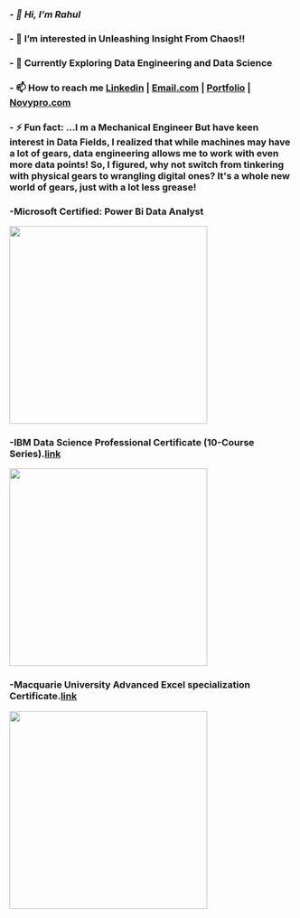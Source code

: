 ### ***- 👋 Hi, I’m Rahul***

### - 👀 I’m interested in Unleashing Insight From Chaos!!
### - 🌱 Currently Exploring Data Engineering and Data Science
### - 📫 How to reach me [Linkedin](https://www.linkedin.com/in/rahul-yadav-6a29401a9/) | [Email.com](reyyadav941@gmail.com) | [Portfolio](https://codebasics.io/portfolio/Rahul-Raju-Yadav) | [Novypro.com](https://www.novypro.com/edit_projects/rahul-raju-yadav)

### - ⚡ Fun fact: ...I m a Mechanical Engineer But have keen interest in Data Fields, I realized that while machines may have a lot of gears, data engineering allows me to work with even more data points! So, I figured, why not switch from tinkering with physical gears to wrangling digital ones? It's a whole new world of gears, just with a lot less grease!


### -Microsoft Certified: Power Bi Data Analyst
<img src="https://github.com/Reyyadav/Reyyadav/assets/153619494/d6d8a055-7770-45c1-a754-2df7c02da862" width="350" height="350">



### -IBM Data Science Professional Certificate (10-Course Series).[link](https://coursera.org/share/cee78926256c886de47baec90196c6d1)
<img src="https://github.com/Reyyadav/Reyyadav/assets/153619494/0781a94f-baae-4a60-b392-65dc32a6d01b" width="350" height="350">


### -Macquarie University Advanced Excel specialization Certificate.[link](https://coursera.org/share/a0050f53a1f05a5364c3fd775418c312)
<img src="https://github.com/Reyyadav/Reyyadav/assets/153619494/22fa23a7-9ad2-4557-ae69-a079e33bb424" width="350" height="350">


<!---
Reyyadav/Reyyadav is a ✨ special ✨ repository because its `README.md` (this file) appears on your GitHub profile.
You can click the Preview link to take a look at your changes.
--->



